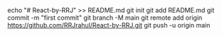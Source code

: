 echo "# React-by-RRJ" >> README.md
git init
git add README.md
git commit -m "first commit"
git branch -M main
git remote add origin https://github.com/RRJrahul/React-by-RRJ.git
git push -u origin main

